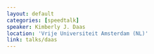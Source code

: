 ```yaml
---
layout: default
categories: [speedtalk]
speaker: Kimberly J. Daas
location: 'Vrije Universiteit Amsterdam (NL)'
link: talks/daas
---
```

